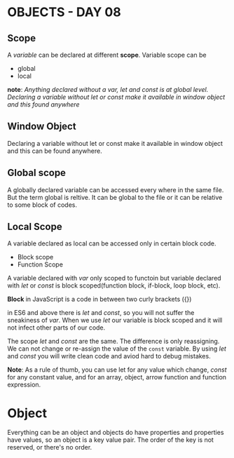 # OBJECTS - DAY 08

## Scope
A *variable* can be declared at different **scope**. Variable scope can be
+ global
+ local

**note**: *Anything declared without a var, let and const is at global level. Declaring a variable without let or const make it available in window object and this found anywhere*

## Window Object
Declaring a variable without let or const make it available in window object and this can be found anywhere.

## Global scope
A globally declared variable can be accessed every where in the same file. But the term global is reltive. It can be global to the file or it can be relative to some block of codes.

## Local Scope
A variable declared as local can be accessed only in certain block code.
+ Block scope
+ Function Scope

A variable declared with *var* only scoped to functoin but variable declared with *let* or *const* is block scoped(function block, if-block, loop block, etc).

**Block** in JavaScript is a code in between two curly brackets ({})

in ES6 and above there is *let* and *const*, so you will not suffer the sneakiness of *var*. When we use *let* our variable is block scoped and it will not infect other parts of our code.

The scope *let* and *const* are the same. The difference is only reassigning. We can not change or re-assign the value of the <code>const</code> variable. By using *let* and *const* you will write clean code and aviod hard to debug mistakes.

**Note**: As a rule of thumb, you can use let for any value which change, *const* for any constant value, and for an array, object, arrow function and function expression.

# Object
Everything can be an object and objects do have properties and properties have values, so an object is a key value pair. The order of the key is not reserved, or there's no order. 